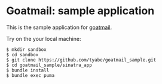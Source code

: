 # Goatmail: sample application

This is the sample application for [goatmail](https://github.com/tyabe/goatmail).

Try on the your local machine:

```
$ mkdir sandbox
$ cd sandbox
$ git clone https://github.com/tyabe/goatmail_sample.git
$ cd goatmail_sample/sinatra_app
$ bundle install
$ bundle exec puma
```
